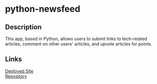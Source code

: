 # python-newsfeed

## Description

This app, based in Python, allows users to submit links to tech-related articles, comment on other users' articles, and upvote articles for points.

## Links

[Deployed Site](https://crimson-python-newsfeed.herokuapp.com/)  
[Repository](https://github.com/takolad/python-newsfeed)

